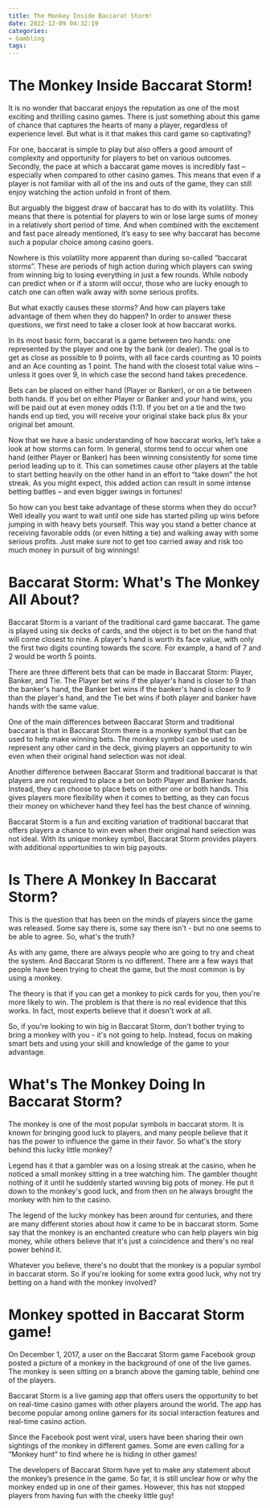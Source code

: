 ```yaml
---
title: The Monkey Inside Baccarat Storm!
date: 2022-12-09 04:32:19
categories:
- Gambling
tags:
---
```



#  The Monkey Inside Baccarat Storm!

It is no wonder that baccarat enjoys the reputation as one of the most exciting and thrilling casino games. There is just something about this game of chance that captures the hearts of many a player, regardless of experience level. But what is it that makes this card game so captivating?

For one, baccarat is simple to play but also offers a good amount of complexity and opportunity for players to bet on various outcomes. Secondly, the pace at which a baccarat game moves is incredibly fast – especially when compared to other casino games. This means that even if a player is not familiar with all of the ins and outs of the game, they can still enjoy watching the action unfold in front of them.

But arguably the biggest draw of baccarat has to do with its volatility. This means that there is potential for players to win or lose large sums of money in a relatively short period of time. And when combined with the excitement and fast pace already mentioned, it’s easy to see why baccarat has become such a popular choice among casino goers.

Nowhere is this volatility more apparent than during so-called “baccarat storms”. These are periods of high action during which players can swing from winning big to losing everything in just a few rounds. While nobody can predict when or if a storm will occur, those who are lucky enough to catch one can often walk away with some serious profits.

But what exactly causes these storms? And how can players take advantage of them when they do happen? In order to answer these questions, we first need to take a closer look at how baccarat works.

In its most basic form, baccarat is a game between two hands: one represented by the player and one by the bank (or dealer). The goal is to get as close as possible to 9 points, with all face cards counting as 10 points and an Ace counting as 1 point. The hand with the closest total value wins – unless it goes over 9, in which case the second hand takes precedence.

Bets can be placed on either hand (Player or Banker), or on a tie between both hands. If you bet on either Player or Banker and your hand wins, you will be paid out at even money odds (1:1). If you bet on a tie and the two hands end up tied, you will receive your original stake back plus 8x your original bet amount.

Now that we have a basic understanding of how baccarat works, let’s take a look at how storms can form. In general, storms tend to occur when one hand (either Player or Banker) has been winning consistently for some time period leading up to it. This can sometimes cause other players at the table to start betting heavily on the other hand in an effort to “take down” the hot streak. As you might expect, this added action can result in some intense betting battles – and even bigger swings in fortunes!

So how can you best take advantage of these storms when they do occur? Well ideally you want to wait until one side has started piling up wins before jumping in with heavy bets yourself. This way you stand a better chance at receiving favorable odds (or even hitting a tie) and walking away with some serious profits. Just make sure not to get too carried away and risk too much money in pursuit of big winnings!

#  Baccarat Storm: What's The Monkey All About?

Baccarat Storm is a variant of the traditional card game baccarat. The game is played using six decks of cards, and the object is to bet on the hand that will come closest to nine. A player's hand is worth its face value, with only the first two digits counting towards the score. For example, a hand of 7 and 2 would be worth 5 points.

There are three different bets that can be made in Baccarat Storm: Player, Banker, and Tie. The Player bet wins if the player's hand is closer to 9 than the banker's hand, the Banker bet wins if the banker's hand is closer to 9 than the player's hand, and the Tie bet wins if both player and banker have hands with the same value.

One of the main differences between Baccarat Storm and traditional baccarat is that in Baccarat Storm there is a monkey symbol that can be used to help make winning bets. The monkey symbol can be used to represent any other card in the deck, giving players an opportunity to win even when their original hand selection was not ideal.

Another difference between Baccarat Storm and traditional baccarat is that players are not required to place a bet on both Player and Banker hands. Instead, they can choose to place bets on either one or both hands. This gives players more flexibility when it comes to betting, as they can focus their money on whichever hand they feel has the best chance of winning.

Baccarat Storm is a fun and exciting variation of traditional baccarat that offers players a chance to win even when their original hand selection was not ideal. With its unique monkey symbol, Baccarat Storm provides players with additional opportunities to win big payouts.

#  Is There A Monkey In Baccarat Storm?

This is the question that has been on the minds of players since the game was released. Some say there is, some say there isn't - but no one seems to be able to agree. So, what's the truth?

As with any game, there are always people who are going to try and cheat the system. And Baccarat Storm is no different. There are a few ways that people have been trying to cheat the game, but the most common is by using a monkey.

The theory is that if you can get a monkey to pick cards for you, then you're more likely to win. The problem is that there is no real evidence that this works. In fact, most experts believe that it doesn't work at all.

So, if you're looking to win big in Baccarat Storm, don't bother trying to bring a monkey with you - it's not going to help. Instead, focus on making smart bets and using your skill and knowledge of the game to your advantage.

#  What's The Monkey Doing In Baccarat Storm?

The monkey is one of the most popular symbols in baccarat storm. It is known for bringing good luck to players, and many people believe that it has the power to influence the game in their favor. So what's the story behind this lucky little monkey?

Legend has it that a gambler was on a losing streak at the casino, when he noticed a small monkey sitting in a tree watching him. The gambler thought nothing of it until he suddenly started winning big pots of money. He put it down to the monkey's good luck, and from then on he always brought the monkey with him to the casino.

The legend of the lucky monkey has been around for centuries, and there are many different stories about how it came to be in baccarat storm. Some say that the monkey is an enchanted creature who can help players win big money, while others believe that it's just a coincidence and there's no real power behind it.

 Whatever you believe, there's no doubt that the monkey is a popular symbol in baccarat storm. So if you're looking for some extra good luck, why not try betting on a hand with the monkey involved?

#  Monkey spotted in Baccarat Storm game!

On December 1, 2017, a user on the Baccarat Storm game Facebook group posted a picture of a monkey in the background of one of the live games. The monkey is seen sitting on a branch above the gaming table, behind one of the players.

Baccarat Storm is a live gaming app that offers users the opportunity to bet on real-time casino games with other players around the world. The app has become popular among online gamers for its social interaction features and real-time casino action.

Since the Facebook post went viral, users have been sharing their own sightings of the monkey in different games. Some are even calling for a “Monkey hunt” to find where he is hiding in other games!

The developers of Baccarat Storm have yet to make any statement about the monkey’s presence in the game. So far, it is still unclear how or why the monkey ended up in one of their games. However, this has not stopped players from having fun with the cheeky little guy!